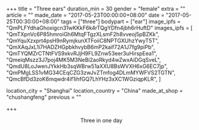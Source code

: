 +++
title = "Three ears"
duration_min = 30
gender = "female"
extra = ""
article = ""
made_date = "2017-05-23T00:00:00+08:00"
date = "2017-05-25T00:30:00+08:00"
tags = ["three"]
bodypart = ["ear"]
image_ipfs = "QmPLFYdhaGhoxigcn31wKKkF6k4rTQgYDfn4jbh6rHuftD"
images_ipfs = [  "QmTXpnVc6P85hmroiGh6MtqFTgzXLsmF2h8vveoj5pBZKk",
  "QmYquXzxprt4psH9nRymjkunXTFoiiC8NPTGXUhzYwyT5T",
  "QmXAqJxL1i7HADZHGpbkhvybB6mP2kaif72A1J7fg9piPb",
  "QmTYQMZrCTNtFVS9xkvRJjH9FL9Znw53eer3uHirspEea1",
  "QmeiqMszz3J7poj4MK5M3NeBi2aoRkyd4wZwxAiDGqSveL",
  "QmdU8LoJwenJYkkHb3sqWBrw51aXXU8BsWVXH6xG6EC7jp",
  "QmPMgLSS1vMG34CEqCZG3zwJvZTmfog4DLmMYWFVS2TGTN",
  "QmcBfDd3zoK6mqwdr4if1ihfGQ7LhYHz3xXC1WGziqpKLR",
]

location_city = "Shanghai"
location_country = "China"
made_at_shop = "chushangfeng"
previous = ""

+++
<center>
Three in one day
</center>

